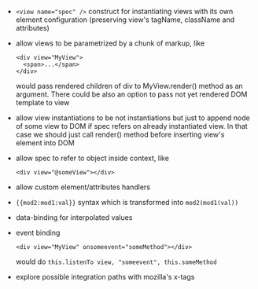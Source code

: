 * `<view name="spec" />` construct for instantiating views with its own element
  configuration (preserving view's tagName, className and attributes)

* allow views to be parametrized by a chunk of markup, like
  ```
  <div view="MyView">
    <span>...</span>
  </div>
  ```
  would pass rendered children of div to MyView.render() method as an argument.
  There could be also an option to pass not yet rendered DOM template to view

* allow view instantiations to be not instantiations but just to append node of
  some view to DOM if spec refers on already instantiated view. In that case we
  should just call render() method before inserting view's element into DOM

* allow spec to refer to object inside context, like
  ```
  <div view="@someView"></div>
  ```

* allow custom element/attributes handlers

* `{{mod2:mod1:val}}` syntax which is transformed into `mod2(mod1(val))`

* data-binding for interpolated values

* event binding
  ```
  <div view="MyView" onsomeevent="someMethod"></div>
  ```
  would do `this.listenTo view, "someevent", this.someMethod`

* explore possible integration paths with mozilla's x-tags
